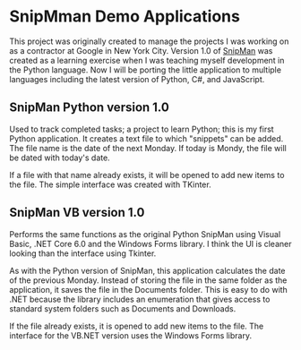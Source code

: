 # SnipMman Demo Applications

This project was originally created to manage the projects I was working on
as a contractor at Google in New York City. Version 1.0 of [SnipMan](snipManPython/snipManV1/)
was created as a learning exercise when I was teaching myself development in
the Python language. Now I will be porting the little application to multiple
languages including the latest version of Python, C#, and JavaScript.

## SnipMan Python version 1.0

Used to track completed tasks; a project to learn Python; this is my first
Python application. It creates a text file to which "snippets" can be added.
The file name is the date of the next Monday. If today is Mondy, the file
will be dated with today's date.

If a file with that name already exists, it will be opened to add new items
to the file. The simple interface was created with TKinter.

## SnipMan VB version 1.0

Performs the same functions as the original Python SnipMan using Visual Basic,
.NET Core 6.0 and the Windows Forms library. I think the UI is cleaner looking
than the interface using Tkinter.

As with the Python version of SnipMan, this application calculates the date of
the previous Monday. Instead of storing the file in the same folder as the
application, it saves the file in the Documents folder. This is easy to do with
.NET because the library includes an enumeration that gives access to standard
system folders such as Documents and Downloads.

If the file already exists, it is opened to add new items to the file. The
interface for the VB.NET version uses the Windows Forms library.